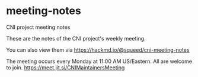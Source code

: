 # meeting-notes
CNI project meeting notes

These are the notes of the CNI project's weekly meeting.

You can also view them via https://hackmd.io/@squeed/cni-meeting-notes

The meeting occurs every Monday at 11:00 AM US/Eastern. All are welcome to join. https://meet.jit.si/CNIMaintainersMeeting
